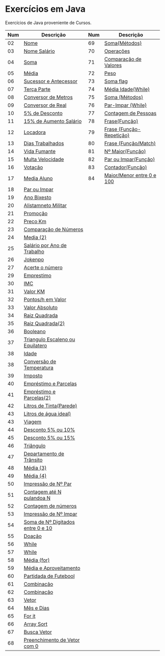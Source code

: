 # Exercícios em Java

Exercícios  de Java proveniente de Cursos.

Num| Descrição | Num| Descrição|
----|----|----|----|               
02|[Nome](https://github.com/thiagosan593/Exercicios-Java/blob/master/Exercicios/src/exercicios/nome.java)|69|[Soma(Métodos)](https://github.com/thiagosan593/Exercicios-Java/blob/master/Exercicios/src/exercicios/SomaMetodos.java)
03|[Nome Salário](https://github.com/thiagosan593/Exercicios-Java/blob/master/Exercicios/src/exercicios/nomeSalario.java)|70|[Operações](https://github.com/thiagosan593/Exercicios-Java/blob/master/Exercicios/src/exercicios/Operacoes.java)
04|[Soma](https://github.com/thiagosan593/Exercicios-Java/blob/master/Exercicios/src/exercicios/soma.java)|71|[Comparação de Valores](https://github.com/thiagosan593/Exercicios-Java/blob/master/Exercicios/src/exercicios/ComparacaoVal.java)
05|[Média](https://github.com/thiagosan593/Exercicios-Java/blob/master/Exercicios/src/exercicios/media.java)|72|[Peso](https://github.com/thiagosan593/Exercicios-Java/blob/master/Exercicios/src/exercicios/Peso.java)
06|[Sucessor e Antecessor](https://github.com/thiagosan593/Exercicios-Java/blob/master/Exercicios/src/exercicios/SucessorAntecessor.java)|73|[Soma flag](https://github.com/thiagosan593/Exercicios-Java/blob/master/Exercicios/src/exercicios/SomaF.java)
07|[Terça Parte](https://github.com/thiagosan593/Exercicios-Java/blob/master/Exercicios/src/exercicios/TercaParte.java)|74|[Média Idade(While)](https://github.com/thiagosan593/Exercicios-Java/blob/master/Exercicios/src/exercicios/MediaIdade.java)
08|[Conversor de Metros](https://github.com/thiagosan593/Exercicios-Java/blob/master/Exercicios/src/exercicios/ConverterMetros.java)|75|[Soma (Métodos)](https://github.com/thiagosan593/Exercicios-Java/blob/master/Exercicios/src/exercicios/SomaR.java)
09|[Conversor de Real](https://github.com/thiagosan593/Exercicios-Java/blob/master/Exercicios/src/exercicios/RealDolar.java)|76|[Par-Impar (While)](https://github.com/thiagosan593/Exercicios-Java/blob/master/Exercicios/src/exercicios/ParImparR.java)
10|[5% de Desconto](https://github.com/thiagosan593/Exercicios-Java/blob/master/Exercicios/src/exercicios/CincoPorcento.java)|77|[Contagem de Pessoas](https://github.com/thiagosan593/Exercicios-Java/blob/master/Exercicios/src/exercicios/ContadorPessoas.java)
11|[15% de Aumento Salário](https://github.com/thiagosan593/Exercicios-Java/blob/master/Exercicios/src/exercicios/AumentoSalario.java)|78|[Frase(Função)](https://github.com/thiagosan593/Exercicios-Java/blob/master/Exercicios/src/exercicios/RetornoFrase.java)
12|[Locadora](https://github.com/thiagosan593/Exercicios-Java/blob/master/Exercicios/src/exercicios/Locadora.java)|79|[Frase (Função-Repetição)](https://github.com/thiagosan593/Exercicios-Java/blob/master/Exercicios/src/exercicios/RetornoFr.java)
13|[Dias Trabalhados](https://github.com/thiagosan593/Exercicios-Java/blob/master/Exercicios/src/exercicios/DiasTrabalhados.java)|80|[Frase (Função/Match)](https://github.com/thiagosan593/Exercicios-Java/blob/master/Exercicios/src/exercicios/RetornoFrmatch.java)
14|[Vida Fumante](https://github.com/thiagosan593/Exercicios-Java/blob/master/Exercicios/src/exercicios/VidaFumante.java)|81|[Nº Maior(Função)](https://github.com/thiagosan593/Exercicios-Java/blob/master/Exercicios/src/exercicios/MaiorF.java)
15|[Multa Velocidade](https://github.com/thiagosan593/Exercicios-Java/blob/master/Exercicios/src/exercicios/MultaVelocidade.java)|82|[Par ou Impar(Função)](https://github.com/thiagosan593/Exercicios-Java/blob/master/Exercicios/src/exercicios/ParImparF.java)
16|[Votação](https://github.com/thiagosan593/Exercicios-Java/blob/master/Exercicios/src/exercicios/Votacao.java)|83|[Contador(Função)](https://github.com/thiagosan593/Exercicios-Java/blob/master/Exercicios/src/exercicios/ContadorF.java)
17|[Media Aluno](https://github.com/thiagosan593/Exercicios-Java/blob/master/Exercicios/src/exercicios/AlunoMedia.java)|84|[Maior/Menor entre 0 e 100](https://github.com/thiagosan593/Exercicios-Java/blob/master/Exercicios/src/exercicios/MaiorMenor.java)
18|[Par ou Impar](https://github.com/thiagosan593/Exercicios-Java/blob/master/Exercicios/src/exercicios/ParImpar.java)
19|[Ano Bixesto](https://github.com/thiagosan593/Exercicios-Java/blob/master/Exercicios/src/exercicios/AnoBixesto.java)
20|[Alistamneto Militar](https://github.com/thiagosan593/Exercicios-Java/blob/master/Exercicios/src/exercicios/AlistamentoMilitar.java)
21|[Promoção](https://github.com/thiagosan593/Exercicios-Java/blob/master/Exercicios/src/exercicios/Promocao.java)
22|[Preco Km](https://github.com/thiagosan593/Exercicios-Java/blob/master/Exercicios/src/exercicios/PrecoKM.java)
23|[Comparação de Números](https://github.com/thiagosan593/Exercicios-Java/blob/master/Exercicios/src/exercicios/ComparacaoNum.java)
24|[Media (2)](https://github.com/thiagosan593/Exercicios-Java/blob/master/Exercicios/src/exercicios/Mediadois.java)
25|[Salário por Ano de Trabalho](https://github.com/thiagosan593/Exercicios-Java/blob/master/Exercicios/src/exercicios/SalarioAno.java)
26|[Jokenpo](https://github.com/thiagosan593/Exercicios-Java/blob/master/Exercicios/src/exercicios/Jokenpo.java)
27|[Acerte o número](https://github.com/thiagosan593/Exercicios-Java/blob/master/Exercicios/src/exercicios/AcerteNum.java)
29|[Emprestimo](https://github.com/thiagosan593/Exercicios-Java/blob/master/Exercicios/src/exercicios/Emprestimo.java)
30|[IMC](https://github.com/thiagosan593/Exercicios-Java/blob/master/Exercicios/src/exercicios/IMC.java)
31|[Valor KM](https://github.com/thiagosan593/Exercicios-Java/blob/master/Exercicios/src/exercicios/ValorKM.java)
32|[Pontos/h em Valor](https://github.com/thiagosan593/Exercicios-Java/blob/master/Exercicios/src/exercicios/PontosHora.java)
33|[Valor Absoluto](https://github.com/thiagosan593/Exercicios-Java/blob/master/Exercicios/src/exercicios/ValorAbsoluto.java)
34|[Raiz Quadrada](https://github.com/thiagosan593/Exercicios-Java/blob/master/Exercicios/src/exercicios/RaizQuadrada.java)
35|[Raiz Quadrada(2)](https://github.com/thiagosan593/Exercicios-Java/blob/master/Exercicios/src/exercicios/RaizQuadradaa.java)
36|[Booleano](https://github.com/thiagosan593/Exercicios-Java/blob/master/Exercicios/src/exercicios/Booleano.java)
37|[Triangulo Escaleno ou Equilatero](https://github.com/thiagosan593/Exercicios-Java/blob/master/Exercicios/src/exercicios/Triangulo.java)
38|[Idade](https://github.com/thiagosan593/Exercicios-Java/blob/master/Exercicios/src/exercicios/Idade.java)
38|[Conversão de Temperatura](https://github.com/thiagosan593/Exercicios-Java/blob/master/Exercicios/src/exercicios/ConverterTemp.java)
39|[Imposto](https://github.com/thiagosan593/Exercicios-Java/blob/master/Exercicios/src/exercicios/Imposto.java)
40|[Empréstimo e Parcelas](https://github.com/thiagosan593/Exercicios-Java/blob/master/Exercicios/src/exercicios/EmprestimoParc.java)
41|[Empréstimo e Parcelas(2)](https://github.com/thiagosan593/Exercicios-Java/blob/master/Exercicios/src/exercicios/EmprestimoJuros.java)
42|[Litros de Tinta(Parede)](https://github.com/thiagosan593/Exercicios-Java/blob/master/Exercicios/src/exercicios/AlturaLargura.java)
43|[Litros de água ideal)](https://github.com/thiagosan593/Exercicios-Java/blob/master/Exercicios/src/exercicios/AlturaLargura.java)
43|[Viagem](https://github.com/thiagosan593/Exercicios-Java/blob/master/Exercicios/src/exercicios/Viagem.java)
44|[Desconto 5% ou 10%](https://github.com/thiagosan593/Exercicios-Java/blob/master/Exercicios/src/exercicios/Desconto.java)
45|[Desconto 5% ou 15% ](https://github.com/thiagosan593/Exercicios-Java/blob/master/Exercicios/src/exercicios/Descont.java)
46|[Triângulo](https://github.com/thiagosan593/Exercicios-Java/blob/master/Exercicios/src/exercicios/TrianguloF.java)
47|[Departamento de Trânsito](https://github.com/thiagosan593/Exercicios-Java/blob/master/Exercicios/src/exercicios/DepartamentoTransito.java)
48|[Média (3)](https://github.com/thiagosan593/Exercicios-Java/blob/master/Exercicios/src/exercicios/Mediac.java)
49|[Média (4)](https://github.com/thiagosan593/Exercicios-Java/blob/master/Exercicios/src/exercicios/Mediacon.java)
50|[Impressão de Nº Par](https://github.com/thiagosan593/Exercicios-Java/blob/master/Exercicios/src/exercicios/Whilepar.java)
51|[Contagem até N pulandoa N ](https://github.com/thiagosan593/Exercicios-Java/blob/master/Exercicios/src/exercicios/NPassoN.java)
52|[Contagem de números](https://github.com/thiagosan593/Exercicios-Java/blob/master/Exercicios/src/exercicios/Contagem.java)
53|[Impressão de Nº Impar](https://github.com/thiagosan593/Exercicios-Java/blob/master/Exercicios/src/exercicios/ContaImpar.java)
54|[Soma de Nº Digitados entre 0 e 10](https://github.com/thiagosan593/Exercicios-Java/blob/master/Exercicios/src/exercicios/SomaNum.java)
55|[Doação](https://github.com/thiagosan593/Exercicios-Java/blob/master/Exercicios/src/exercicios/SomaNum.java)
56|[While](https://github.com/thiagosan593/Exercicios-Java/blob/master/Exercicios/src/exercicios/CriancaEsp.java)
57|[While](https://github.com/thiagosan593/Exercicios-Java/blob/master/Exercicios/src/exercicios/While.java)
58|[Média (for)](https://github.com/thiagosan593/Exercicios-Java/blob/master/Exercicios/src/exercicios/MediaFor.java)
59|[Média e Aproveitamento](https://github.com/thiagosan593/Exercicios-Java/blob/master/Exercicios/src/exercicios/MediaAprov.java)
60|[Partidada de Futebool](https://github.com/thiagosan593/Exercicios-Java/blob/master/Exercicios/src/exercicios/PartFut.java)
61|[Combinação](https://github.com/thiagosan593/Exercicios-Java/blob/master/Exercicios/src/exercicios/combinacao.java)
62|[Combinação](https://github.com/thiagosan593/Exercicios-Java/blob/master/Exercicios/src/exercicios/combinacaoo.java)
63|[Vetor](https://github.com/thiagosan593/Exercicios-Java/blob/master/Exercicios/src/exercicios/Vetor.java)
64|[Mês e Dias](https://github.com/thiagosan593/Exercicios-Java/blob/master/Exercicios/src/exercicios/MesDia.java)
65|[For it](https://github.com/thiagosan593/Exercicios-Java/blob/master/Exercicios/src/exercicios/ForIt.java)
66|[Array Sort](https://github.com/thiagosan593/Exercicios-Java/blob/master/Exercicios/src/exercicios/ArraySort.java)
67|[Busca Vetor](https://github.com/thiagosan593/Exercicios-Java/blob/master/Exercicios/src/exercicios/BuscaVetor.java)
68|[Preenchimento de Vetor com 0](https://github.com/thiagosan593/Exercicios-Java/blob/master/Exercicios/src/exercicios/PreenchimentoVetor.java)

